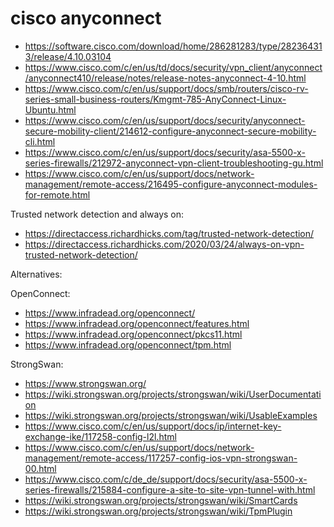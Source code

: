 # cisco anyconnect

* https://software.cisco.com/download/home/286281283/type/282364313/release/4.10.03104
* https://www.cisco.com/c/en/us/td/docs/security/vpn_client/anyconnect/anyconnect410/release/notes/release-notes-anyconnect-4-10.html
* https://www.cisco.com/c/en/us/support/docs/smb/routers/cisco-rv-series-small-business-routers/Kmgmt-785-AnyConnect-Linux-Ubuntu.html
* https://www.cisco.com/c/en/us/support/docs/security/anyconnect-secure-mobility-client/214612-configure-anyconnect-secure-mobility-cli.html
* https://www.cisco.com/c/en/us/support/docs/security/asa-5500-x-series-firewalls/212972-anyconnect-vpn-client-troubleshooting-gu.html
* https://www.cisco.com/c/en/us/support/docs/network-management/remote-access/216495-configure-anyconnect-modules-for-remote.html

Trusted network detection and always on:
* https://directaccess.richardhicks.com/tag/trusted-network-detection/
* https://directaccess.richardhicks.com/2020/03/24/always-on-vpn-trusted-network-detection/

Alternatives:

OpenConnect:
* https://www.infradead.org/openconnect/
* https://www.infradead.org/openconnect/features.html
* https://www.infradead.org/openconnect/pkcs11.html
* https://www.infradead.org/openconnect/tpm.html

StrongSwan:
* https://www.strongswan.org/
* https://wiki.strongswan.org/projects/strongswan/wiki/UserDocumentation
* https://wiki.strongswan.org/projects/strongswan/wiki/UsableExamples
* https://www.cisco.com/c/en/us/support/docs/ip/internet-key-exchange-ike/117258-config-l2l.html
* https://www.cisco.com/c/en/us/support/docs/network-management/remote-access/117257-config-ios-vpn-strongswan-00.html
* https://www.cisco.com/c/de_de/support/docs/security/asa-5500-x-series-firewalls/215884-configure-a-site-to-site-vpn-tunnel-with.html
* https://wiki.strongswan.org/projects/strongswan/wiki/SmartCards
* https://wiki.strongswan.org/projects/strongswan/wiki/TpmPlugin
